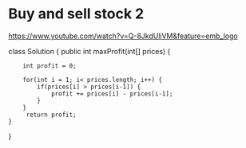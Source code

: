 # Buy and sell stock 2

https://www.youtube.com/watch?v=Q-8JkdUliVM&feature=emb_logo 

class Solution {
    public int maxProfit(int[] prices) {
        
        int profit = 0;
        
        for(int i = 1; i< prices.length; i++) {
            if(prices[i] > prices[i-1]) {
                profit += prices[i] - prices[i-1];
            } 
        }
         return profit;
    }
}

